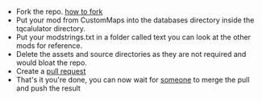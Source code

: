 - Fork the repo. [how to fork](https://docs.github.com/en/enterprise-server@2.20/github/getting-started-with-github/fork-a-repo)
- Put your mod from CustomMaps into the databases directory inside the tqcalulator directory.
- Put your modstrings.txt in a folder called text you can look at the other mods for reference.
- Delete the assets and source directories as they are not required and would bloat the repo.
- Create a [pull request](https://github.com/ByteSquire/TitanQuestCalculator/pulls)
- That's it you're done, you can now wait for [someone](https://github.com/ByteSquire) to merge the pull and push the result
